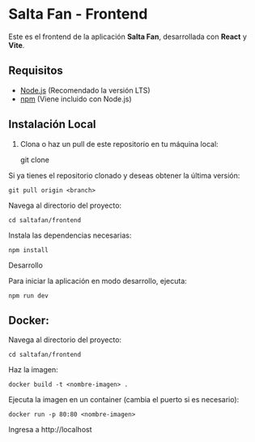 # Salta Fan - Frontend

Este es el frontend de la aplicación **Salta Fan**, desarrollada con **React** y **Vite**.

## Requisitos

- [Node.js](https://nodejs.org/) (Recomendado la versión LTS)
- [npm](https://www.npmjs.com/) (Viene incluido con Node.js)

## Instalación Local

1. Clona o haz un pull de este repositorio en tu máquina local:

    git clone <nombre del repositorio>

Si ya tienes el repositorio clonado y deseas obtener la última versión:

    git pull origin <branch>

Navega al directorio del proyecto:

    cd saltafan/frontend

Instala las dependencias necesarias:

    npm install

Desarrollo

Para iniciar la aplicación en modo desarrollo, ejecuta:

    npm run dev

## Docker:

Navega al directorio del proyecto:

    cd saltafan/frontend

Haz la imagen:

    docker build -t <nombre-imagen> .

Ejecuta la imagen en un container (cambia el puerto si es necesario):

    docker run -p 80:80 <nombre-imagen>

Ingresa a http://localhost


